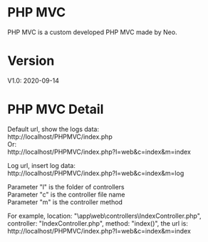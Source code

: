 # PHP MVC
PHP MVC is a custom developed PHP MVC made by Neo.<br/>

# Version
V1.0: 2020-09-14<br/>

# PHP MVC Detail
Default url, show the logs data:<br/>
http://localhost/PHPMVC/index.php<br/>
Or:<br/>
http://localhost/PHPMVC/index.php?l=web&c=index&m=index<br/>

Log url, insert log data:<br/>
http://localhost/PHPMVC/index.php?l=web&c=index&m=log<br/>

Parameter "l" is the folder of controllers<br/>
Parameter "c" is the controller file name<br/>
Parameter "m" is the controller method <br/>

For example, location: "\app\web\controllers\IndexController.php", controller: "IndexController.php", method: "index()", the url is:<br/>
http://localhost/PHPMVC/index.php?l=web&c=index&m=index<br/>
